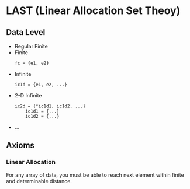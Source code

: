 # LAST (Linear Allocation Set Theoy)

## Data Level

- Regular Finite
- Finite
    ```
    fc = {e1, e2}
    ```
- Infinite
    ```
    ic1d = {e1, e2, ...}
    ```
- 2-D Infinite
    ```
    ic2d = {*ic1d1, ic1d2, ...}
        ic1d1 = {...}
        ic1d2 = {...}
    ```
- ...

## Axioms

### Linear Allocation

For any array of data, you must be able to reach next element within finite and determinable distance.
